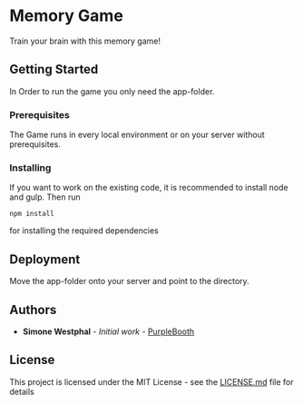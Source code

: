 # Memory Game

Train your brain with this memory game!

## Getting Started

In Order to run the game you only need the app-folder.

### Prerequisites

The Game runs in every local environment or on your server without prerequisites.

### Installing

If you want to work on the existing code, it is recommended to install node and gulp. Then run

```
npm install
```
for installing the required dependencies

## Deployment

Move the app-folder onto your server and point to the directory.


## Authors

* **Simone Westphal** - *Initial work* - [PurpleBooth](https://github.com/swestphal)

## License

This project is licensed under the MIT License - see the [LICENSE.md](LICENSE.md) file for details


